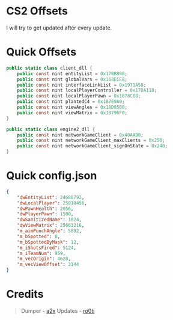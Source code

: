 # CS2 Offsets
I will try to get updated after every update.

# Quick Offsets
```cs
public static class client_dll {
    public const nint entityList = 0x178B898;
    public const nint globalVars = 0x168ECE8;
    public const nint interfaceLinkList = 0x1971A58;
    public const nint localPlayerController = 0x17DA118;
    public const nint localPlayerPawn = 0x1878C08;
    public const nint plantedC4 = 0x187E9A0;
    public const nint viewAngles = 0x18D85B0;
    public const nint viewMatrix = 0x18796F0;
}

public static class engine2_dll {
    public const nint networkGameClient = 0x48AAB0;
    public const nint networkGameClient_maxClients = 0x250;
    public const nint networkGameClient_signOnState = 0x240;
}
```

# Quick config.json
```json
{
    "dwEntityList": 24688792,
    "dwLocalPlayer": 25010456,
    "dwPawnHealth": 2056,
    "dwPlayerPawn": 1500,
    "dwSanitizedName": 1824,
    "dwViewMatrix": 25663216,
    "m_aimPunchAngle": 5892,
    "m_bSpotted": 8,
    "m_bSpottedByMask": 12,
    "m_iShotsFired": 5124,
    "m_iTeamNum": 959,
    "m_vecOrigin": 4628,
    "m_vecViewOffset": 3144
}
```

# Credits
> Dumper - [a2x](https://github.com/a2x/cs2-dumper/)
> Updates - [ro0ti](https://github.com/ro0ti/)